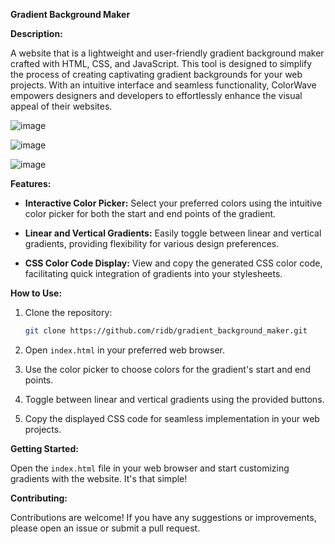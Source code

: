  **Gradient Background Maker**


**Description:**

A website that is a lightweight and user-friendly gradient background maker crafted with HTML, CSS, and JavaScript. This tool is designed to simplify the process of creating captivating gradient backgrounds for your web projects. With an intuitive interface and seamless functionality, ColorWave empowers designers and developers to effortlessly enhance the visual appeal of their websites.

![image](https://github.com/ridsb/gradient_background_maker/assets/108459805/ea4c75c6-69d7-44ef-b7c3-2ff8a8e4914c)

![image](https://github.com/ridsb/gradient_background_maker/assets/108459805/f21d7190-984f-438f-993c-2c828f81abdc)

![image](https://github.com/ridsb/gradient_background_maker/assets/108459805/777bc490-2ba8-4190-ad13-4224caaedf1c)


**Features:**

- **Interactive Color Picker:** Select your preferred colors using the intuitive color picker for both the start and end points of the gradient.

- **Linear and Vertical Gradients:** Easily toggle between linear and vertical gradients, providing flexibility for various design preferences.

- **CSS Color Code Display:** View and copy the generated CSS color code, facilitating quick integration of gradients into your stylesheets.

**How to Use:**

1. Clone the repository:

    ```bash
    git clone https://github.com/ridb/gradient_background_maker.git
    ```

2. Open `index.html` in your preferred web browser.

3. Use the color picker to choose colors for the gradient's start and end points.

4. Toggle between linear and vertical gradients using the provided buttons.

5. Copy the displayed CSS code for seamless implementation in your web projects.

**Getting Started:**

Open the `index.html` file in your web browser and start customizing gradients with the website. It's that simple!

**Contributing:**

Contributions are welcome! If you have any suggestions or improvements, please open an issue or submit a pull request.
